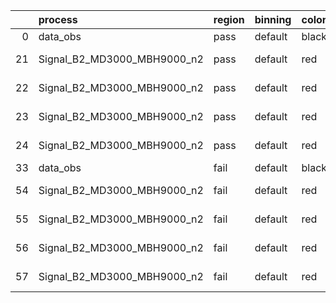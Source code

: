 |    | process                     | region   | binning   | color   | process_type   |   scale | variation   | source_filename                                                      | source_histname    | alias                       | title     |   combine_idx |     lnN |   shapes | syst_type   | direction   | variation_alias   |
|---:|:----------------------------|:---------|:----------|:--------|:---------------|--------:|:------------|:---------------------------------------------------------------------|:-------------------|:----------------------------|:----------|--------------:|--------:|---------:|:------------|:------------|:------------------|
|  0 | data_obs                    | pass     | default   | black   | DATA           |       1 | nominal     | ./histograms_for_2DAlphabet_v18//BH_Data.root                        | hpass              | Data                        | Data      |           nan | nan     |      nan | nan         | nan         | nan               |
| 21 | Signal_B2_MD3000_MBH9000_n2 | pass     | default   | red     | SIGNAL         |       1 | lumi        | ./histograms_for_2DAlphabet_v18//BH_Signal_B2_MD3000_MBH9000_n2.root | hpass              | Signal_B2_MD3000_MBH9000_n2 | BH signal |           nan |   1.016 |      nan | lnN         | nan         | nan               |
| 22 | Signal_B2_MD3000_MBH9000_n2 | pass     | default   | red     | SIGNAL         |       1 | SVM         | ./histograms_for_2DAlphabet_v18//BH_Signal_B2_MD3000_MBH9000_n2.root | hpass_SVMsyst_up   | Signal_B2_MD3000_MBH9000_n2 | BH signal |           nan | nan     |        1 | shapes      | Up          | SVMsyst           |
| 23 | Signal_B2_MD3000_MBH9000_n2 | pass     | default   | red     | SIGNAL         |       1 | SVM         | ./histograms_for_2DAlphabet_v18//BH_Signal_B2_MD3000_MBH9000_n2.root | hpass_SVMsyst_down | Signal_B2_MD3000_MBH9000_n2 | BH signal |           nan | nan     |        1 | shapes      | Down        | SVMsyst           |
| 24 | Signal_B2_MD3000_MBH9000_n2 | pass     | default   | red     | SIGNAL         |       1 | nominal     | ./histograms_for_2DAlphabet_v18//BH_Signal_B2_MD3000_MBH9000_n2.root | hpass              | Signal_B2_MD3000_MBH9000_n2 | BH signal |           nan | nan     |      nan | nan         | nan         | nan               |
| 33 | data_obs                    | fail     | default   | black   | DATA           |       1 | nominal     | ./histograms_for_2DAlphabet_v18//BH_Data.root                        | hfail              | Data                        | Data      |           nan | nan     |      nan | nan         | nan         | nan               |
| 54 | Signal_B2_MD3000_MBH9000_n2 | fail     | default   | red     | SIGNAL         |       1 | lumi        | ./histograms_for_2DAlphabet_v18//BH_Signal_B2_MD3000_MBH9000_n2.root | hfail              | Signal_B2_MD3000_MBH9000_n2 | BH signal |           nan |   1.016 |      nan | lnN         | nan         | nan               |
| 55 | Signal_B2_MD3000_MBH9000_n2 | fail     | default   | red     | SIGNAL         |       1 | SVM         | ./histograms_for_2DAlphabet_v18//BH_Signal_B2_MD3000_MBH9000_n2.root | hfail_SVMsyst_up   | Signal_B2_MD3000_MBH9000_n2 | BH signal |           nan | nan     |        1 | shapes      | Up          | SVMsyst           |
| 56 | Signal_B2_MD3000_MBH9000_n2 | fail     | default   | red     | SIGNAL         |       1 | SVM         | ./histograms_for_2DAlphabet_v18//BH_Signal_B2_MD3000_MBH9000_n2.root | hfail_SVMsyst_down | Signal_B2_MD3000_MBH9000_n2 | BH signal |           nan | nan     |        1 | shapes      | Down        | SVMsyst           |
| 57 | Signal_B2_MD3000_MBH9000_n2 | fail     | default   | red     | SIGNAL         |       1 | nominal     | ./histograms_for_2DAlphabet_v18//BH_Signal_B2_MD3000_MBH9000_n2.root | hfail              | Signal_B2_MD3000_MBH9000_n2 | BH signal |           nan | nan     |      nan | nan         | nan         | nan               |